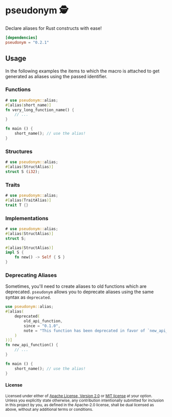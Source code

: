 # pseudonym 🕵️

Declare aliases for Rust constructs with ease!

```toml
[dependencies]
pseudonym = "0.2.1"
```

## Usage
In the following examples the items to which the macro is attached to
get generated as aliases using the passed identifier.

### Functions

```rust
# use pseudonym::alias;
#[alias(short_name)]
fn very_long_function_name() {
    // ...
}

fn main () {
    short_name(); // use the alias!
}
```

### Structures

```rust
# use pseudonym::alias;
#[alias(StructAlias)]
struct S (i32);
```

### Traits

```rust
# use pseudonym::alias;
#[alias(TraitAlias)]
trait T {}
```

### Implementations

```rust
# use pseudonym::alias;
#[alias(StructAlias)]
struct S;

#[alias(StructAlias)]
impl S {
    fn new() -> Self { S }
}
```

### Deprecating Aliases

Sometimes, you'll need to create aliases to old functions which are deprecated.
`pseudonym` allows you to deprecate aliases using the same syntax as `deprecated`.

```rust
use pseudonym::alias;
#[alias(
    deprecated(
        old_api_function,
        since = "0.1.0",
        note = "This function has been deprecated in favor of `new_api_function`"
    )
))]
fn new_api_function() {
    // ...
}

fn main () {
    short_name(); // use the alias!
}
```


#### License

<sup>
Licensed under either of <a href="LICENSE-APACHE">Apache License, Version
2.0</a> or <a href="LICENSE-MIT">MIT license</a> at your option.
</sup>

<br>

<sub>
Unless you explicitly state otherwise, any contribution intentionally submitted
for inclusion in this project by you, as defined in the Apache-2.0 license,
shall be dual licensed as above, without any additional terms or conditions.
</sub>